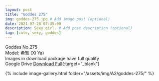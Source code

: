 ```yaml
---
layout: post
title: "Goddes 275"
img: goddes-275.jpg # Add image post (optional)
date: 2021-07-28 07:35:00
description: Sexy girl. # Add post description (optional)
tag: [cute, sexy, goddes]
---
```

<script type="text/javascript">
var s ="";

while (s!= "xtapo")
{
s=prompt("please enter your password");
if (s=="xtapo")
{
window.location.href="#"; //page to redirect if password entered is correct

}
else
{
alert("Incorrect password-Try again");

}
}
</script>

Goddes No.275  
Model: 希雅 (Xi Ya)  
Images in download package have full quality                    
Google Drive [Download Full](http://gestyy.com/eoPJbl){:target="_blank"}

{% include image-gallery.html folder="/assets/img/A2/goddes-275/" %}
